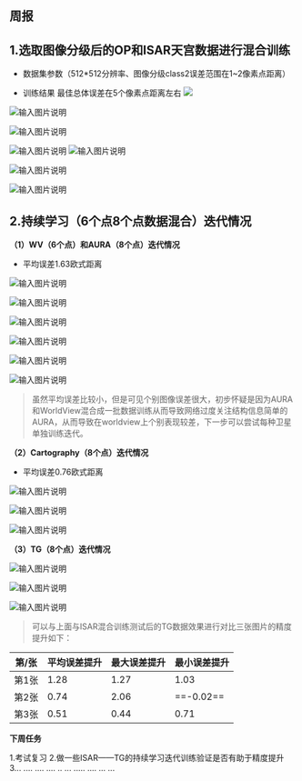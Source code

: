 

## **周报**

## 1.选取图像分级后的OP和ISAR天宫数据进行混合训练

 - 数据集参数（512*512分辨率、图像分级class2误差范围在1~2像素点距离）
 
 - 训练结果 
 最佳总体误差在5个像素点距离左右
![](/imgs/2025-04-27/8Llas9vzlL3NaFZX.png)

![输入图片说明](/imgs/2025-05-04/WGzyOERvtZjoHGNE.bmp)

![输入图片说明](/imgs/2025-05-04/Ka5t6dtSi6pHagKq.bmp)

![输入图片说明](/imgs/2025-05-04/4ag68kNAWaSjyN5t.bmp)
![输入图片说明](/imgs/2025-05-04/kxglhuJWetH5WjbX.bmp)

![输入图片说明](/imgs/2025-05-04/8HeEqOXF8tRuta4b.bmp)

![输入图片说明](/imgs/2025-05-04/BHdSUbdA9y575c4E.bmp)

## 2.持续学习（6个点8个点数据混合）迭代情况

**（1）WV（6个点）和AURA（8个点）迭代情况**

 - 平均误差1.63欧式距离
 
 ![输入图片说明](/imgs/2025-05-04/3R8fKBjcTeaz5QZF.bmp)

![输入图片说明](/imgs/2025-05-04/uZULWOoiVzcDvJ5j.bmp)

![输入图片说明](/imgs/2025-05-04/155dxHj0IK2Yxrd1.bmp)
 
 ![输入图片说明](/imgs/2025-05-04/FYoG2dtz3ZNkJnRC.bmp)

![输入图片说明](/imgs/2025-05-04/41Ao300VaNStNsSS.bmp)

![输入图片说明](/imgs/2025-05-04/wuoBXHgziCTnM21A.bmp)

> 虽然平均误差比较小，但是可见个别图像误差很大，初步怀疑是因为AURA和WorldView混合成一批数据训练从而导致网络过度关注结构信息简单的AURA，从而导致在worldview上个别表现较差，下一步可以尝试每种卫星单独训练迭代。




**（2）Cartography（8个点）迭代情况**

 - 平均误差0.76欧式距离

![输入图片说明](/imgs/2025-05-04/JDNR2hab6WSFqiAi.bmp)

![输入图片说明](/imgs/2025-05-04/7QBc7xsFfFEBenL8.bmp)

![输入图片说明](/imgs/2025-05-04/BzlVw2l1oGcLvh1j.bmp)

**（3）TG（8个点）迭代情况**

![输入图片说明](/imgs/2025-05-04/LP0cBRwwjZxpnEt4.bmp)

![输入图片说明](/imgs/2025-05-04/Ou3WNHs7rV3cL5uj.bmp)


![输入图片说明](/imgs/2025-05-04/Kq6uftCZDZSoq1e3.bmp)

> 可以与上面与ISAR混合训练测试后的TG数据效果进行对比三张图片的精度提升如下：

| 第/张  |平均误差提升  | 最大误差提升|最小误差提升 |
|--|--|--|--|
|  第1张|1.28  |1.27|1.03|
|第2张|0.74|2.06|==-0.02==|
|第3张|0.51|0.44|0.71|

**下周任务**

1.考试复习
2.做一些ISAR——TG的持续学习迭代训练验证是否有助于精度提升
3... .... .... .... ..  ...  ..... .... ... ...
